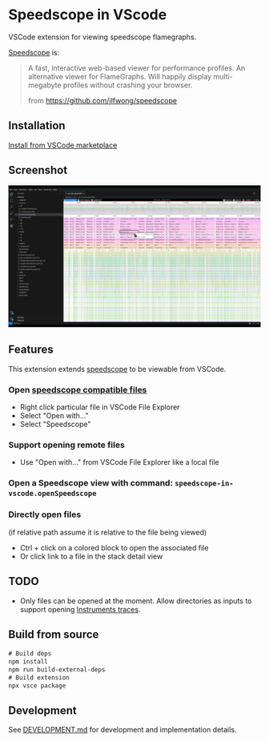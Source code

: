 # Speedscope in VScode

VSCode extension for viewing speedscope flamegraphs.

[Speedscope](https://www.speedscope.app/) is:

> A fast, interactive web-based viewer for performance profiles.
> An alternative viewer for FlameGraphs.
> Will happily display multi-megabyte profiles without crashing your browser.
>
> from https://github.com/jlfwong/speedscope

## Installation

[Install from VSCode marketplace](https://marketplace.visualstudio.com/items?itemName=sransara.speedscope-in-vscode)

## Screenshot

![screenshot.jpg](./media/screenshot.jpg)

## Features

This extension extends [speedscope](https://github.com/jlfwong/speedscope) to be viewable from VSCode.

### Open [speedscope compatible files](https://github.com/jlfwong/speedscope/wiki)

- Right click particular file in VSCode File Explorer
- Select "Open with..."
- Select "Speedscope"

### Support opening remote files

- Use "Open with..." from VSCode File Explorer like a local file

### Open a Speedscope view with command: `speedscope-in-vscode.openSpeedscope`

### Directly open files

(if relative path assume it is relative to the file being viewed)

- Ctrl + click on a colored block to open the associated file
- Or click link to a file in the stack detail view

## TODO

- Only files can be opened at the moment.
  Allow directories as inputs to support opening [Instruments traces](https://help.apple.com/instruments/mac/10.0/).

## Build from source

```
# Build deps
npm install
npm run build-external-deps
# Build extension
npx vsce package
```

## Development

See [DEVELOPMENT.md](DEVELOPMENT.md) for development and implementation details.
